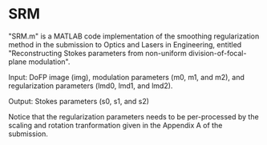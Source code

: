 # SRM
"SRM.m" is a MATLAB code implementation of the smoothing regularization method in the submission to Optics and Lasers in Engineering, entitled "Reconstructing Stokes parameters from non-uniform division-of-focal-plane modulation".

Input: 
DoFP image (img), modulation parameters (m0, m1, and m2), and regularization parameters (lmd0, lmd1, and lmd2).

Output: 
Stokes parameters (s0, s1, and s2)

Notice that the regularization parameters needs to be per-processed by the scaling and rotation tranformation given in the Appendix A of the submission.
